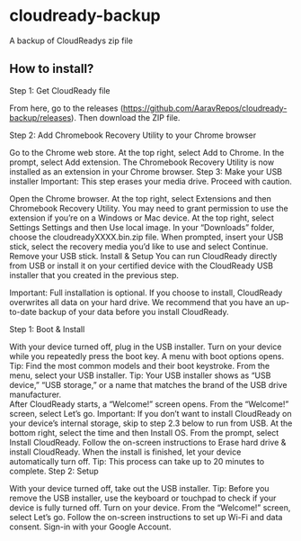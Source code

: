 # cloudready-backup
A backup of CloudReadys zip file

## How to install?

Step 1: Get CloudReady file
 
From here, go to the releases (https://github.com/AaravRepos/cloudready-backup/releases). Then download the ZIP file.

Step 2: Add Chromebook Recovery Utility to your Chrome browser
 
Go to the Chrome web store.
At the top right, select Add to Chrome.
In the prompt, select Add extension. The Chromebook Recovery Utility is now installed as an extension in your Chrome browser.
Step 3: Make your USB installer
Important: This step erases your media drive. Proceed with caution.  

Open the Chrome browser.
At the top right, select Extensions  and then Chromebook Recovery Utility. 
You may need to grant permission to use the extension if you’re on a Windows or Mac device. 
At the top right, select Settings Settings and then Use local image. 
In your “Downloads” folder, choose the cloudreadyXXXX.bin.zip file. 
When prompted, insert your USB stick, select the recovery media you’d like to use and select Continue.
Remove your USB stick.
Install & Setup
You can run CloudReady directly from USB or install it on your certified device with the CloudReady USB installer that you created in the previous step.

Important: Full installation is optional. If you choose to install, CloudReady overwrites all data on your hard drive. We recommend that you have an up-to-date backup of your data before you install CloudReady.

Step 1: Boot & Install
 
With your device turned off, plug in the USB installer. 
Turn on your device while you repeatedly press the boot key. A menu with boot options opens. 
Tip: Find the most common models and their boot keystroke.
From the menu, select your USB installer.
Tip: Your USB installer shows as “USB device,” “USB storage,” or a name that matches the brand of the USB drive manufacturer.   
After CloudReady starts, a “Welcome!” screen opens.
From the “Welcome!” screen, select Let’s go. 
Important: If you don’t want to install CloudReady on your device’s internal storage, skip to step 2.3 below to run from USB.
At the bottom right, select the time and then Install OS.
From the prompt, select Install CloudReady. 
Follow the on-screen instructions to Erase hard drive & install CloudReady. When the install is finished, let your device automatically turn off. 
Tip: This process can take up to 20 minutes to complete. 
Step 2: Setup
 
With your device turned off, take out the USB installer.
Tip: Before you remove the USB installer, use the keyboard or touchpad to check if your device is fully turned off. 
Turn on your device. 
From the “Welcome!” screen, select Let’s go. 
Follow the on-screen instructions to set up Wi-Fi and data consent. 
Sign-in with your Google Account.
